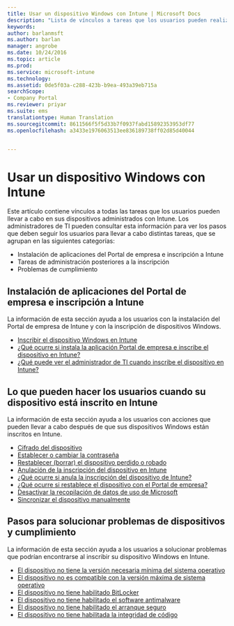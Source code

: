 ```yaml
---
title: Usar un dispositivo Windows con Intune | Microsoft Docs
description: "Lista de vínculos a tareas que los usuarios pueden realizar en su dispositivo Windows cuando este está inscrito en Intune"
keywords: 
author: barlanmsft
ms.author: barlan
manager: angrobe
ms.date: 10/24/2016
ms.topic: article
ms.prod: 
ms.service: microsoft-intune
ms.technology: 
ms.assetid: 0de5f03a-c288-423b-b9ea-493a39eb715a
searchScope:
- Company Portal
ms.reviewer: priyar
ms.suite: ems
translationtype: Human Translation
ms.sourcegitcommit: 8611566f5f5d33b7f0937fabd15892353953df77
ms.openlocfilehash: a3433e1976063513ee836189738ff02d85d40044


---
```


# <a name="using-your-windows-device-with-intune"></a>Usar un dispositivo Windows con Intune

Este artículo contiene vínculos a todas las tareas que los usuarios pueden llevar a cabo en sus dispositivos administrados con Intune. Los administradores de TI pueden consultar esta información para ver los pasos que deben seguir los usuarios para llevar a cabo distintas tareas, que se agrupan en las siguientes categorías:
- Instalación de aplicaciones del Portal de empresa e inscripción a Intune
- Tareas de administración posteriores a la inscripción
- Problemas de cumplimiento

## <a name="company-portal-app-installation-and-intune-enrollment"></a>Instalación de aplicaciones del Portal de empresa e inscripción a Intune

La información de esta sección ayuda a los usuarios con la instalación del Portal de empresa de Intune y con la inscripción de dispositivos Windows.

- [Inscribir el dispositivo Windows en Intune](enroll-your-device-in-intune-windows.md)
- [¿Qué ocurre si instala la aplicación Portal de empresa e inscribe el dispositivo en Intune?](what-happens-if-you-install-the-company-portal-app-and-enroll-your-device-in-intune-windows.md)
- [¿Qué puede ver el administrador de TI cuando inscribe el dispositivo en Intune?](what-can-your-it-administrator-see-when-you-enroll-your-device-in-intune-windows.md)

## <a name="things-users-can-do-when-their-device-is-enrolled-in-intune"></a>Lo que pueden hacer los usuarios cuando su dispositivo está inscrito en Intune

La información de esta sección ayuda a los usuarios con acciones que pueden llevar a cabo después de que sus dispositivos Windows están inscritos en Intune.

- [Cifrado del dispositivo](encrypt-your-device-windows.md)
- [Establecer o cambiar la contraseña](set-or-change-your-password-windows.md)
- [Restablecer (borrar) el dispositivo perdido o robado](reset-erase-your-lost-or-stolen-device-windows.md)
- [Anulación de la inscripción del dispositivo en Intune](unenroll-your-device-from-intune-windows.md)
- [¿Qué ocurre si anula la inscripción del dispositivo de Intune?](what-happens-if-you-unenroll-your-device-from-intune-windows.md)
- [¿Qué ocurre si restablece el dispositivo con el Portal de empresa?](what-happens-if-you-reset-your-device-using-the-company-portal-windows.md)
- [Desactivar la recopilación de datos de uso de Microsoft](turn-off-microsoft-usage-data-collection-windows.md)
- [Sincronizar el dispositivo manualmente](sync-your-device-manually-windows.md)

## <a name="steps-to-fix-device-and-compliance-issues"></a>Pasos para solucionar problemas de dispositivos y cumplimiento

La información de esta sección ayuda a los usuarios a solucionar problemas que podrían encontrarse al inscribir su dispositivo Windows en Intune.

- [El dispositivo no tiene la versión necesaria mínima del sistema operativo](you-need-to-update-your-windows-device.md)
- [El dispositivo no es compatible con la versión máxima de sistema operativo](your-windows-version-isnt-yet-supported.md)
- [El dispositivo no tiene habilitado BitLocker](you-need-to-enable-windows-encryption.md)
- [El dispositivo no tiene habilitado el software antimalware](your-device-needs-antimalware-software.md)
- [El dispositivo no tiene habilitado el arranque seguro](you-need-to-enable-secure-boot-windows.md)
- [El dispositivo no tiene habilitada la integridad de código](you-need-to-enable-code-integrity.md)



<!--HONumber=Dec16_HO3-->



